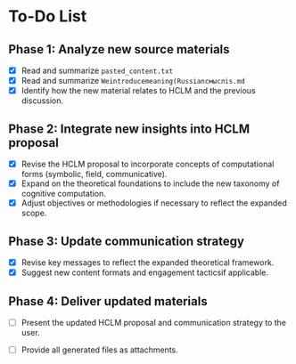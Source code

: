 # To-Do List

## Phase 1: Analyze new source materials
- [x] Read and summarize `pasted_content.txt`
- [x] Read and summarize `Weintroducemeaning(Russianсмыслis.md`
- [x] Identify how the new material relates to HCLM and the previous discussion.

## Phase 2: Integrate new insights into HCLM proposal
- [x] Revise the HCLM proposal to incorporate concepts of computational forms (symbolic, field, communicative).
- [x] Expand on the theoretical foundations to include the new taxonomy of cognitive computation.
- [x] Adjust objectives or methodologies if necessary to reflect the expanded scope.

## Phase 3: Update communication strategy
- [x] Revise key messages to reflect the expanded theoretical framework.
- [x] Suggest new content formats and engagement tacticsif applicable.

## Phase 4: Deliver updated materials
- [ ] Present the updated HCLM proposal and communication strategy to the user.
- [ ] Provide all generated files as attachments.

